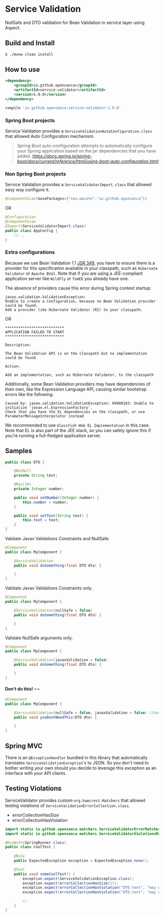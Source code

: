 # Service Validation

NullSafe and DTO validation for Bean Validation in service layer using Aspect.

## Build and Install

```bash
$ ./mvnw clean install
```
## How to use

```xml
<dependency>
    <groupId>io.github.opensanca</groupId>
    <artifactId>service-validator</artifactId>
    <version>1.0.0</version>
</dependency>
```

```groovy
compile 'io.github.opensanca:service-validator:1.0.0'
```
### Spring Boot projects
 
Service Validation provides a `ServiceValidationAutoConfiguration.class` that allowed Auto Configuration mechanism.
 
 >Spring Boot auto-configuration attempts to automatically configure your Spring application based on the jar dependencies that you have added. 
 ><cite>https://docs.spring.io/spring-boot/docs/current/reference/html/using-boot-auto-configuration.html</cite> 

### Non Spring Boot projects

Service Validation provides a `ServiceValidatorImport.class` that allowed easy way configure it.

```java
@ComponentScan(basePackages={"seu.pacote","io.github.opensanca"})
```
OR
```java
@Configuration
@ComponentScan
@Import(ServiceValidatorImport.class)
public class AppConfig {
    //...
}
```
 
### Extra configurations

Because we use Bean Validation 1.1 [JSR 349](http://beanvalidation.org/1.1/), you have to ensure there is a
provider for this specification available in your classpath, such as `Hibernate Validator` or `Apache BVal`. Note that if you are
using a JEE-compliant application server like `WildFly` or `TomEE` you already have one.

The absence of providers cause this error during Spring context startup:

```bazaar
javax.validation.ValidationException: 
Unable to create a Configuration, because no Bean Validation provider could be found. 
Add a provider like Hibernate Validator (RI) to your classpath.
```

OR

```bazaar
***************************
APPLICATION FAILED TO START
***************************

Description:

The Bean Validation API is on the classpath but no implementation could be found

Action:

Add an implementation, such as Hibernate Validator, to the classpath
```

Additionally, some Bean Validation providers may have dependencies of their own, like the Expression Language API,
causing similar bootstrap errors like the following:

```bazaar
Caused by: javax.validation.ValidationException: HV000183: Unable to initialize 'javax.el.ExpressionFactory'. 
Check that you have the EL dependencies on the classpath, or use ParameterMessageInterpolator instead
```

We recommended to use `Glassfish Web EL Implementation` in this case. Note that EL is also part of the JEE stack,
so you can safely ignore this if you're running a full-fledged application server.

## Samples

```java
public class DTO {

    @NotNull
    private String text;

    @Max(10)
    private Integer number;

    public void setNumber(Integer number) {
        this.number = number;
    }

    public void setText(String text) {
        this.text = text;
    }
}
```
Validate Javax Validations Constraints and NullSafe.
```java
@Component
public class MyComponent {

    @ServiceValidation
    public void doSomething(final DTO dto) {

    }
}
```
Validate Javax Validations Constraints only.
```java
@Component
public class MyComponent {

    @ServiceValidation(nullSafe = false)
    public void doSomething(final DTO dto) {

    }
}
```
Validate NullSafe arguments only.
```java
@Component
public class MyComponent {

    @ServiceValidation(javaxValidation = false)
    public void doSomething(final DTO dto) {

    }
}
```

#### Don't do this! ¬¬

```java
@Component
public class MyComponent {

    @ServiceValidation(nullSafe = false, javaxValidation = false) //Don't do this!
    public void youDontNeedThis(DTO dto) {

    }
}
```

## Spring MVC

There is an `@ExceptionHandler` bundled in this library that automatically
translates `ServiceValidationException`'s to JSON. So you don't need to bother
writing your own should you decide to leverage this exception as an interface
with your API clients.

## Testing Violations

ServiceValidator provides custom `org.hamcrest.Matchers` that allowed testing violations of 
`ServiceValidationErrorCollection.class`.

+ errorCollectionHasSize
+ errorCollectionHasViolation

```java
import static io.github.opensanca.matchers.ServiceValidatorErrorMatcher.errorCollectionHasSize;
import static io.github.opensanca.matchers.ServiceValidatorViolationsMatcher.errorCollectionHasViolation;

@RunWith(SpringRunner.class)
public class CoolTest {
    
    @Rule
    public ExpectedException exception = ExpectedException.none();

    @Test
    public void someCoolTest() {
        exception.expect(ServiceValidationException.class);
        exception.expect(errorCollectionHasSize(1));
        exception.expect(errorCollectionHasViolation("DTO.text", "may not be null"));
        exception.expect(errorCollectionHasViolation("DTO.text", "may not be empty"));

        //
    }
}
```

